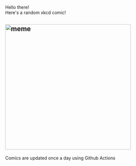 Hello there! <br>Here's a random xkcd comic!<br>
## <img src="https://imgs.xkcd.com/comics/anxiety.png" alt="meme" width="400"/><br>
Comics are updated once a day using Github Actions